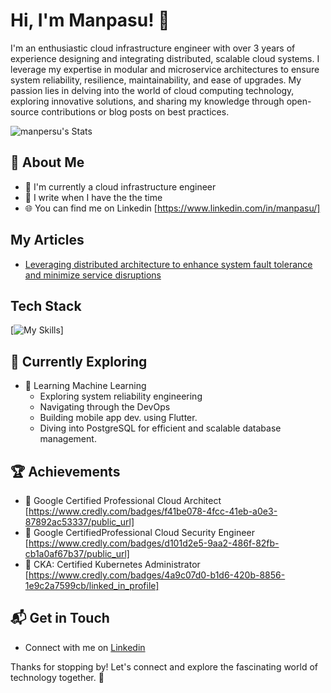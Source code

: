 # Hi, I'm Manpasu! 👋

I'm an enthusiastic cloud infrastructure engineer with over 3 years of experience designing and integrating distributed, scalable cloud systems. I leverage my expertise in modular and microservice architectures to ensure system reliability, resilience, maintainability, and ease of upgrades.  My passion lies in delving into the world of cloud computing technology, exploring innovative solutions, and sharing my knowledge through open-source contributions or blog posts on best practices.

![manpersu's Stats](https://github-readme-stats.vercel.app/api?username=manpersu&theme=vue-dark&show_icons=true&hide_border=true&count_private=true)

## 🚀 About Me

- 🔭 I'm currently a cloud infrastructure engineer
- 📝 I write when I have the the time
- 🌐 You can find me on Linkedin [https://www.linkedin.com/in/manpasu/]


## My Articles
- [Leveraging distributed architecture to enhance system fault tolerance and minimize service disruptions](https://www.linkedin.com/pulse/leveraging-distributed-architecture-enhance-system-fault-mathias-vtyle/?trackingId=68ScGmVE4RME24z5JXXLEw%3D%3D)


## Tech Stack
[![My Skills](https://skillicons.dev/icons?i=kubernetes,docker,gcp,ansible,terraform,openstack,jenkins,linux,grafana,python)]

## 🌱 Currently Exploring

- 🚀 Learning Machine Learning
  - Exploring system reliability engineering
  - Navigating through the DevOps
  - Building mobile app dev. using Flutter.
  - Diving into PostgreSQL for efficient and scalable database management.

 ## 🏆 Achievements

- 🌟 Google Certified Professional Cloud Architect [https://www.credly.com/badges/f41be078-4fcc-41eb-a0e3-87892ac53337/public_url]
- 🌟 Google CertifiedProfessional Cloud Security Engineer [https://www.credly.com/badges/d101d2e5-9aa2-486f-82fb-cb1a0af67b37/public_url]
- 🌟 CKA: Certified Kubernetes Administrator [https://www.credly.com/badges/4a9c07d0-b1d6-420b-8856-1e9c2a7599cb/linked_in_profile]


## 📬 Get in Touch

- Connect with me on [Linkedin](https://www.linkedin.com/in/manpasu/)


Thanks for stopping by! Let's connect and explore the fascinating world of technology together. 🚀



<!--

Here are some ideas to get you started:

- 🔭 I’m currently working on ...
- 🌱 I’m currently learning ...
- 👯 I’m looking to collaborate on ...
- 🤔 I’m looking for help with ...
- 💬 Ask me about ...
- 📫 How to reach me: ...
- 😄 Pronouns: ...
- ⚡ Fun fact: ...
-->
